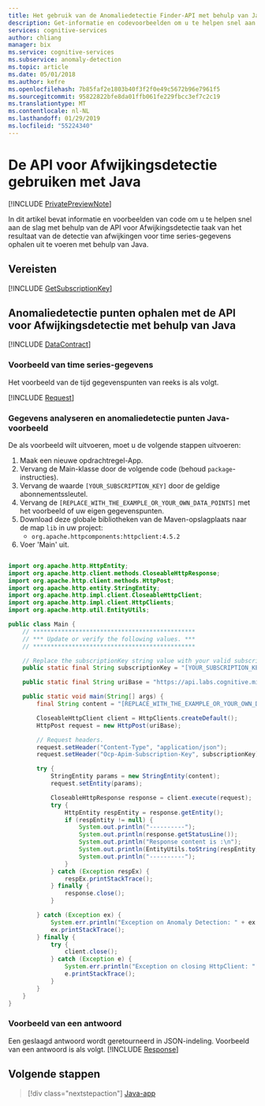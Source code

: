 ```yaml
---
title: Het gebruik van de Anomaliedetectie Finder-API met behulp van Java - Microsoft Cognitive Services | Microsoft Docs
description: Get-informatie en codevoorbeelden om u te helpen snel aan de slag met Java en de detectie van afwijkingen in Cognitive Services.
services: cognitive-services
author: chliang
manager: bix
ms.service: cognitive-services
ms.subservice: anomaly-detection
ms.topic: article
ms.date: 05/01/2018
ms.author: kefre
ms.openlocfilehash: 7b85faf2e1803b40f3f2f0e49c5672b96e7961f5
ms.sourcegitcommit: 95822822bfe8da01ffb061fe229fbcc3ef7c2c19
ms.translationtype: MT
ms.contentlocale: nl-NL
ms.lasthandoff: 01/29/2019
ms.locfileid: "55224340"
---
```

# <a name="use-the-anomaly-finder-api-with-java"></a>De API voor Afwijkingsdetectie gebruiken met Java

[!INCLUDE [PrivatePreviewNote](../../../../../includes/cognitive-services-anomaly-finder-private-preview-note.md)]

In dit artikel bevat informatie en voorbeelden van code om u te helpen snel aan de slag met behulp van de API voor Afwijkingsdetectie taak van het resultaat van de detectie van afwijkingen voor time series-gegevens ophalen uit te voeren met behulp van Java.

## <a name="prerequisites"></a>Vereisten

[!INCLUDE [GetSubscriptionKey](../includes/get-subscription-key.md)]

## <a name="getting-anomaly-points-with-the-anomaly-detection-api-using-java"></a>Anomaliedetectie punten ophalen met de API voor Afwijkingsdetectie met behulp van Java

[!INCLUDE [DataContract](../includes/datacontract.md)]

### <a name="example-of-time-series-data"></a>Voorbeeld van time series-gegevens

Het voorbeeld van de tijd gegevenspunten van reeks is als volgt.

[!INCLUDE [Request](../includes/request.md)]

### <a name="analyze-data-and-get-anomaly-points-java-example"></a>Gegevens analyseren en anomaliedetectie punten Java-voorbeeld

De als voorbeeld wilt uitvoeren, moet u de volgende stappen uitvoeren:
1. Maak een nieuwe opdrachtregel-App.
2. Vervang de Main-klasse door de volgende code (behoud `package`-instructies).
3. Vervang de waarde `[YOUR_SUBSCRIPTION_KEY]` door de geldige abonnementssleutel.
4. Vervang de `[REPLACE_WITH_THE_EXAMPLE_OR_YOUR_OWN_DATA_POINTS]` met het voorbeeld of uw eigen gegevenspunten.
5. Download deze globale bibliotheken van de Maven-opslagplaats naar de map `lib` in uw project:
   * `org.apache.httpcomponents:httpclient:4.5.2`
6. Voer 'Main' uit.

```java

import org.apache.http.HttpEntity;
import org.apache.http.client.methods.CloseableHttpResponse;
import org.apache.http.client.methods.HttpPost;
import org.apache.http.entity.StringEntity;
import org.apache.http.impl.client.CloseableHttpClient;
import org.apache.http.impl.client.HttpClients;
import org.apache.http.util.EntityUtils;

public class Main {
    // **********************************************
    // *** Update or verify the following values. ***
    // **********************************************

    // Replace the subscriptionKey string value with your valid subscription key.
    public static final String subscriptionKey = "[YOUR_SUBSCRIPTION_KEY]";

    public static final String uriBase = "https://api.labs.cognitive.microsoft.com/anomalyfinder/v1.0/anomalydetection";

    public static void main(String[] args) {
        final String content = "[REPLACE_WITH_THE_EXAMPLE_OR_YOUR_OWN_DATA_POINTS]";

        CloseableHttpClient client = HttpClients.createDefault();
        HttpPost request = new HttpPost(uriBase);

        // Request headers.
        request.setHeader("Content-Type", "application/json");
        request.setHeader("Ocp-Apim-Subscription-Key", subscriptionKey);

        try {
            StringEntity params = new StringEntity(content);
            request.setEntity(params);

            CloseableHttpResponse response = client.execute(request);
            try {
                HttpEntity respEntity = response.getEntity();
                if (respEntity != null) {
                    System.out.println("----------");
                    System.out.println(response.getStatusLine());
                    System.out.println("Response content is :\n");
                    System.out.println(EntityUtils.toString(respEntity, "utf-8"));
                    System.out.println("----------");
                }
            } catch (Exception respEx) {
                respEx.printStackTrace();
            } finally {
                response.close();
            }

        } catch (Exception ex) {
            System.err.println("Exception on Anomaly Detection: " + ex.getMessage());
            ex.printStackTrace();
        } finally {
            try {
                client.close();
            } catch (Exception e) {
                System.err.println("Exception on closing HttpClient: " + e.getMessage());
                e.printStackTrace();
            }
        }
    }
}

```

### <a name="example-response"></a>Voorbeeld van een antwoord

Een geslaagd antwoord wordt geretourneerd in JSON-indeling. Voorbeeld van een antwoord is als volgt.
[!INCLUDE [Response](../includes/response.md)]

## <a name="next-steps"></a>Volgende stappen

> [!div class="nextstepaction"]
> [Java-app](../tutorials/java-tutorial.md)
